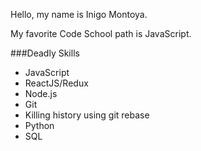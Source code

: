 Hello, my name is Inigo Montoya.

My favorite Code School path is JavaScript.

###Deadly Skills
* JavaScript
* ReactJS/Redux
* Node.js
* Git
* Killing history using git rebase
* Python
* SQL
